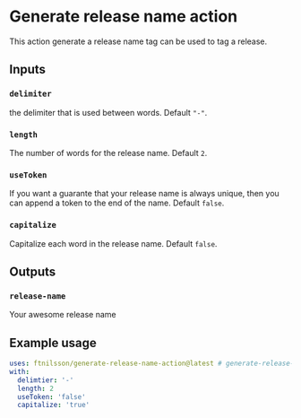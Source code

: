# Generate release name action

This action generate a release name tag can be used to tag a release.

## Inputs

### `delimiter`

the delimiter that is used between words. Default `"-"`.

### `length`

The number of words for the release name. Default `2`.

### `useToken`

If you want a guarante that your release name is always unique, then you can append a token to the end of the name. Default `false`.

### `capitalize`

Capitalize each word in the release name. Default `false`.

## Outputs

### `release-name`

Your awesome release name

## Example usage

```yaml
uses: ftnilsson/generate-release-name-action@latest # generate-release-name-action@3.0.6
with:
  delimtier: '-'
  length: 2
  useToken: 'false'
  capitalize: 'true'
```
